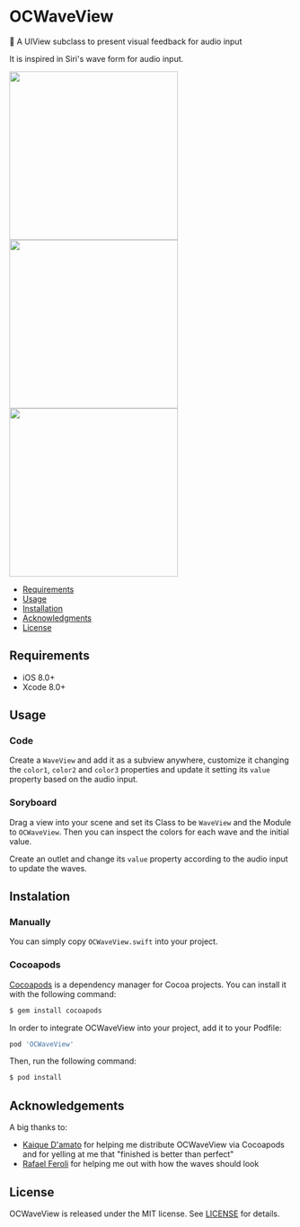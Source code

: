 # OCWaveView
🌊 A UIView subclass to present visual feedback for audio input

It is inspired in Siri's wave form for audio input.

<img src=https://github.com/emannuelOC/OCWaveView/blob/master/images/silent.png width="300">
<img src=https://github.com/emannuelOC/OCWaveView/blob/master/images/medium.png width="300">
<img src=https://github.com/emannuelOC/OCWaveView/blob/master/images/loud.png width="300">

- [Requirements](#requirements)
- [Usage](#usage)
- [Installation](#installation)
- [Acknowledgments](acknowledgments)
- [License](#license)

## Requirements

* iOS 8.0+
* Xcode 8.0+

## Usage

### Code

Create a `WaveView` and add it as a subview anywhere, customize it changing the `color1`, `color2` and `color3` properties and update it setting its `value` property based on the audio input.

### Soryboard

Drag a view into your scene and set its Class to be `WaveView` and the Module to `OCWaveView`. Then you can inspect the colors for each wave and the initial value.

Create an outlet and change its `value` property according to the audio input to update the waves.


## Instalation

### Manually

You can simply copy `OCWaveView.swift` into your project.

### Cocoapods

[Cocoapods](https://cocoapods.org) is a dependency manager for Cocoa projects. You can install it with the following command:

```bash
$ gem install cocoapods
```

In order to integrate OCWaveView into your project, add it to your Podfile:

```ruby
pod 'OCWaveView'
```

Then, run the following command:

```bash
$ pod install
```

## Acknowledgements

A big thanks to:

* [Kaique D'amato](https://github.com/KaiqueDamato/) for helping me distribute OCWaveView via Cocoapods and for yelling at me that "finished is better than perfect" 
* [Rafael Feroli](https://twitter.com/rafaelferoli) for helping me out with how the waves should look

## License

OCWaveView is released under the MIT license. See [LICENSE](https://github.com/emannuelOC/OCWaveView/blob/master/LICENSE) for details.
